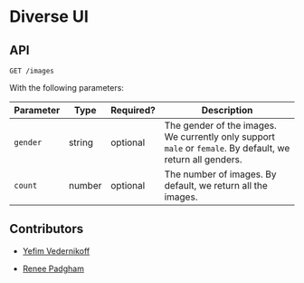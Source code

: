 # Diverse UI

## API

````
GET /images
````

With the following parameters:

| Parameter | Type   | Required? | Description |
|-----------|--------|-----------|-------------|
| `gender`  | string | optional  | The gender of the images. We currently only support `male` or `female`. By default, we return all genders. |
| `count`   | number | optional  | The number of images. By default, we return all the images. |


## Contributors

* [Yefim Vedernikoff](https://twitter.com/yefim)

* [Renee Padgham](https://medium.com/@reneepadgham)
